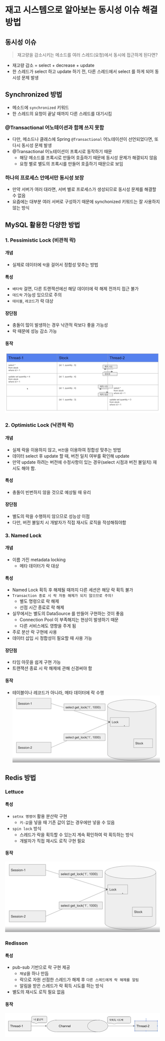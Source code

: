 # 재고 시스템으로 알아보는 동시성 이슈 해결방법

## 동시성 이슈

> 재고량을 감소시키는 메소드를 여러 스레드(요청)에서 동시에 접근하게 된다면?
- 재고량 감소 = select + decrease + update
- 한 스레드가 select 하고 update 하기 전, 다른 스레드에서 select 를 하게 되어 동시성 문제 발생

## Synchronized 방법
- 메소드에 `synchronized` 키워드
- 한 스레드의 요청이 끝날 때까지 다른 스레드를 대기시킴
### @Transactional 어노테이션과 함께 쓰지 못함
- 다만, 메소드나 클래스에 Spring `@Transactional` 어노테이션이 선언되었다면, 또다시 동시성 문제 발생
- @Transactional 어노테이션이 프록시로 동작하기 때문
  - 해당 메소드를 프록시로 만들어 호출하기 때문에 동시성 문제가 해결되지 않음
  - 요청 별로 별도의 프록시를 만들어 호출하기 때문으로 보임
### 하나의 프로세스 안에서만 동시성 보장
- 만약 서버가 여러 대라면, 서버 별로 프로세스가 생성되므로 동시성 문제를 해결할 수 없음
- 요즘에는 대부분 여러 서버로 구성하기 때문에 synchonized 키워드는 잘 사용하지 않는 방식

## MySQL 활용한 다양한 방법

### 1. Pessimistic Lock (비관적 락)
#### 개념
- 실제로 데이터에 `락`을 걸어서 정합성 맞추는 방법
#### 특성
- `배타락` 걸면, 다른 트랜잭션에선 해당 데이터에 락 해제 전까지 접근 불가
- `데드락` 가능성 있으므로 주의
- `테이블`, `레코드`가 락 대상
#### 장단점
- 충돌이 많이 발생하는 경우 낙관적 락보다 좋을 가능성
- 락 때문에 성능 감소 가능
#### 동작
![비관적_락.png](비관적_락.png)

### 2. Optimistic Lock (낙관적 락)
#### 개념
- 실제 락을 이용하지 않고, `버전`을 이용하여 정합성 맞추는 방법
- 데이터 select 후 update 할 때, 버전 일치 여부를 확인해 update
- 만약 update 하려는 버전에 수정사항이 있는 경우(select 시점과 버전 불일치) 재시도 해야 함.
#### 특성
- 충돌이 빈번하지 않을 것으로 예상될 때 유리
#### 장단점
- 별도의 락을 수행하지 않으므로 성능상 이점
- 다만, 버전 불일치 시 개발자가 직접 재시도 로직을 작성해줘야함

### 3. Named Lock
#### 개념
- 이름 가진 metadata locking
  - 메타 데이터가 락 대상
#### 특성
- Named Lock 획득 후 해제될 때까지 다른 세션은 해당 락 획득 불가
- `Transaction 종료 시 락 자동 해제가 되지 않으므로 주의!`
  - 별도 명령으로 락 해제
  - 선점 시간 종료로 락 해제
- 실무에서는 별도의 DataSource 를 만들어 구현하는 것이 좋음
  - Connection Pool 이 부족해지는 현상이 발생하기 때문
  - 다른 서비스에도 영향을 주게 됨
- 주로 분산 락 구현에 사용
- 데이터 삽입 시 정합성이 필요할 때 사용 가능
#### 장단점
- 타임 아웃을 쉽게 구현 가능
- 트랜잭션 종료 시 락 해제에 관해 신경써야 함
#### 동작
- 테이블이나 레코드가 아니라, 메타 데이터에 락 수행
![Named_Lock.png](Named_Lock.png)

## Redis 방법

### Lettuce
#### 특성
- `setnx 명령어` 활용 분산락 구현
  - `키-값`을 넣을 때 기존 값이 없는 경우에만 넣을 수 있음
- `spin lock` 방식
  - 스레드가 락을 획득할 수 있는지 계속 확인하여 락 획득하는 방식
  - 개발자가 직접 재시도 로직 구현 필요
#### 동작
![Lettuce.png](Lettuce.png)

### Redisson
#### 특성
- pub-sub 기반으로 락 구현 제공
  - `채널`을 하나 만듬
  - 락으로 자원 선점한 스레드가 해제 후 `다른 스레드에게 락 해제를 알림`
  - 알림을 받은 스레드가 락 획득 시도를 하는 방식
- 별도의 재시도 로직 필요 없음
#### 동작
![Redisson.png](Redisson.png)